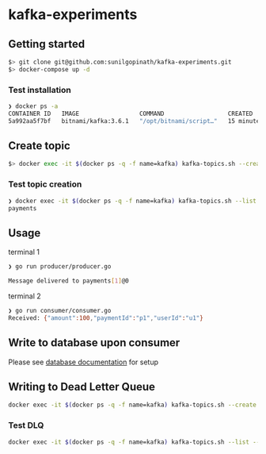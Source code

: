 # kafka-experiments

## Getting started

```bash
$> git clone git@github.com:sunilgopinath/kafka-experiments.git
$> docker-compose up -d
```

### Test installation

```bash
❯ docker ps -a
CONTAINER ID   IMAGE                 COMMAND                  CREATED          STATUS          PORTS                    NAMES
5a992aa5f7bf   bitnami/kafka:3.6.1   "/opt/bitnami/script…"   15 minutes ago   Up 15 minutes   0.0.0.0:9092->9092/tcp   kafka-experiments-kafka-1
```

## Create topic

```bash
$> docker exec -it $(docker ps -q -f name=kafka) kafka-topics.sh --create --topic payments --partitions 3 --replication-factor 1 --bootstrap-server localhost:9092
```

### Test topic creation

```bash
❯ docker exec -it $(docker ps -q -f name=kafka) kafka-topics.sh --list --bootstrap-server localhost:9092
payments
```

## Usage

terminal 1

```bash
❯ go run producer/producer.go

Message delivered to payments[1]@0
```


terminal 2

```bash
❯ go run consumer/consumer.go
Received: {"amount":100,"paymentId":"p1","userId":"u1"}
```

## Write to database upon consumer

Please see [database documentation](./docs/db.md) for setup

## Writing to Dead Letter Queue

```bash
docker exec -it $(docker ps -q -f name=kafka) kafka-topics.sh --create --topic dead_letter_queue --partitions 3 --replication-factor 1 --bootstrap-server localhost:9092
```

### Test DLQ

```bash
docker exec -it $(docker ps -q -f name=kafka) kafka-topics.sh --list --bootstrap-server localhost:9092
```
